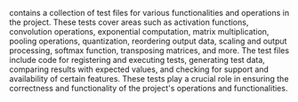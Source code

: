 contains a collection of test files for various functionalities and operations in the project. These tests cover areas such as activation functions, convolution operations, exponential computation, matrix multiplication, pooling operations, quantization, reordering output data, scaling and output processing, softmax function, transposing matrices, and more. The test files include code for registering and executing tests, generating test data, comparing results with expected values, and checking for support and availability of certain features. These tests play a crucial role in ensuring the correctness and functionality of the project's operations and functionalities.